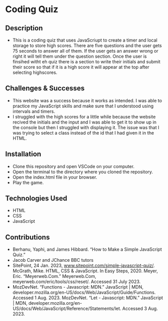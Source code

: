 # Coding Quiz
## Description
- This is a coding quiz that uses JavaScriupt to create a timer and local storage to store high scores. There are five questions and the user gets 75 seconds to answer all of them. If the user gets an answer wrong or right it will tell them under the question section. Once the user is finsihed witht eh quiz there is a section to write their initials and submit their score so that if it is a high score it will appear at the top after selecting highscores. 
## Challenges & Successes
- This website was a success because it works as intended. I was able to practice my JavaScript skills and make sure that I understood using intervals and timers. 
- I struggled with the high scores for a little while because the website recived the initials and the input and I was able to get it to show up in the console but then I struggled with displaying it. The issue was that I was trying to select a class instead of the id that I had given it in the HTML. 
## Installation
- Clone this repository and open VSCode on your computer.
- Open the terminal to the directory where you cloned the repository.
- Open the index.html file in your browser.
- Play the game.
## Technologies Used
- HTML
- CSS
- JavaScript
## Contributions
- Berhanu, Yaphi, and James Hibbard. “How to Make a Simple JavaScript Quiz.” 
- Jacob Carver and JChance BBC tutors
- SitePoint, 24 Jan. 2023, www.sitepoint.com/simple-javascript-quiz/. McGrath, Mike. HTML, CSS & JavaScript. In Easy Steps, 2020. Meyer, Eric. “Meyerweb.Com.” Meyerweb.Com, meyerweb.com/eric/tools/css/reset/. Accessed 31 July 2023. 
- MozDevNet. “Functions - Javascript: MDN.” JavaScript | MDN, developer.mozilla.org/en-US/docs/Web/JavaScript/Guide/Functions. Accessed 1 Aug. 2023. MozDevNet. “Let - Javascript: MDN.” JavaScript | MDN, developer.mozilla.org/en-US/docs/Web/JavaScript/Reference/Statements/let. Accessed 3 Aug. 2023.